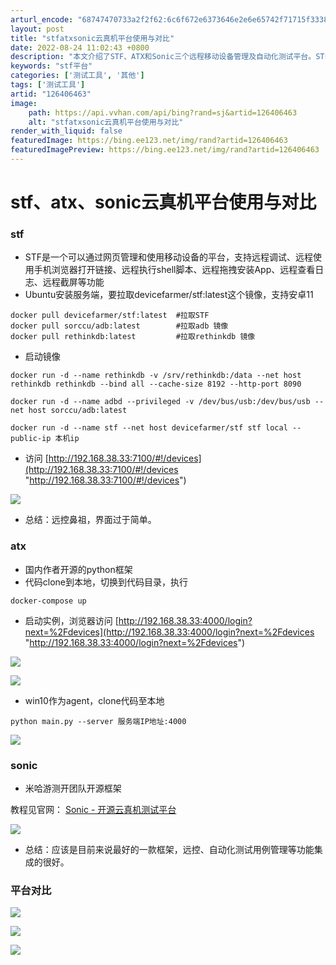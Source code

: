 ```yaml
---
arturl_encode: "68747470733a2f2f62:6c6f672e6373646e2e6e65742f71715f33383331323431312f:61727469636c652f64657461696c732f313236343036343633"
layout: post
title: "stfatxsonic云真机平台使用与对比"
date: 2022-08-24 11:02:43 +0800
description: "本文介绍了STF、ATX和Sonic三个远程移动设备管理及自动化测试平台。STF提供远程调试、App"
keywords: "stf平台"
categories: ['测试工具', '其他']
tags: ['测试工具']
artid: "126406463"
image:
    path: https://api.vvhan.com/api/bing?rand=sj&artid=126406463
    alt: "stfatxsonic云真机平台使用与对比"
render_with_liquid: false
featuredImage: https://bing.ee123.net/img/rand?artid=126406463
featuredImagePreview: https://bing.ee123.net/img/rand?artid=126406463
---
```


# stf、atx、sonic云真机平台使用与对比

### stf

* STF是一个可以通过网页管理和使用移动设备的平台，支持远程调试、远程使用手机浏览器打开链接、远程执行shell脚本、远程拖拽安装App、远程查看日志、远程截屏等功能
* Ubuntu安装服务端，要拉取devicefarmer/stf:latest这个镜像，支持安卓11

```
docker pull devicefarmer/stf:latest  #拉取STF
docker pull sorccu/adb:latest        #拉取adb 镜像
docker pull rethinkdb:latest         #拉取rethinkdb 镜像
```

* 启动镜像

```
docker run -d --name rethinkdb -v /srv/rethinkdb:/data --net host rethinkdb rethinkdb --bind all --cache-size 8192 --http-port 8090
```

```
docker run -d --name adbd --privileged -v /dev/bus/usb:/dev/bus/usb --net host sorccu/adb:latest
```

```
docker run -d --name stf --net host devicefarmer/stf stf local --public-ip 本机ip
```

* 访问
  [http://192.168.38.33:7100/#!/devices](http://192.168.38.33:7100/#!/devices "http://192.168.38.33:7100/#!/devices")

![](https://i-blog.csdnimg.cn/blog_migrate/011621f812af73c048a77bdab39d0c84.png)

* 总结：远控鼻祖，界面过于简单。

### atx

* 国内作者开源的python框架
* 代码clone到本地，切换到代码目录，执行

```
docker-compose up
```

* 启动实例，浏览器访问
  [http://192.168.38.33:4000/login?next=%2Fdevices](http://192.168.38.33:4000/login?next=%2Fdevices "http://192.168.38.33:4000/login?next=%2Fdevices")

![](https://i-blog.csdnimg.cn/blog_migrate/49d8e5ddce379dcee18202623b720a18.png)

![](https://i-blog.csdnimg.cn/blog_migrate/12aefa150865db71e3342993f8beddb2.png)

* win10作为agent，clone代码至本地

```
python main.py --server 服务端IP地址:4000  
```

![](https://i-blog.csdnimg.cn/blog_migrate/ff4857af445baa9bfedf340b9e7d0e07.png)

### sonic

* 米哈游测开团队开源框架

教程见官网：
[Sonic - 开源云真机测试平台](https://sonic-cloud.gitee.io/#/Deploy?tag=back-end "Sonic - 开源云真机测试平台")

![](https://i-blog.csdnimg.cn/blog_migrate/d8bd971713c33298816619189ef6e449.png)

* 总结：应该是目前来说最好的一款框架，远控、自动化测试用例管理等功能集成的很好。

### 平台对比

![](https://i-blog.csdnimg.cn/blog_migrate/cf293c94f5b3c9d11d507930522eed24.png)

![](https://i-blog.csdnimg.cn/blog_migrate/687a5f7b09cb7e12f0937ef5efa812fb.png)

![](https://i-blog.csdnimg.cn/blog_migrate/ddc199f5d35607258f028f3ce61e0e8f.png)